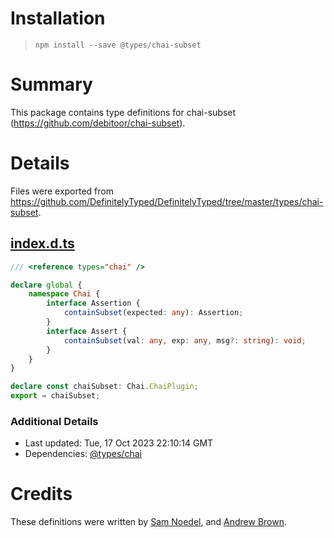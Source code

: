 # Installation
> `npm install --save @types/chai-subset`

# Summary
This package contains type definitions for chai-subset (https://github.com/debitoor/chai-subset).

# Details
Files were exported from https://github.com/DefinitelyTyped/DefinitelyTyped/tree/master/types/chai-subset.
## [index.d.ts](https://github.com/DefinitelyTyped/DefinitelyTyped/tree/master/types/chai-subset/index.d.ts)
````ts
/// <reference types="chai" />

declare global {
    namespace Chai {
        interface Assertion {
            containSubset(expected: any): Assertion;
        }
        interface Assert {
            containSubset(val: any, exp: any, msg?: string): void;
        }
    }
}

declare const chaiSubset: Chai.ChaiPlugin;
export = chaiSubset;

````

### Additional Details
 * Last updated: Tue, 17 Oct 2023 22:10:14 GMT
 * Dependencies: [@types/chai](https://npmjs.com/package/@types/chai)

# Credits
These definitions were written by [Sam Noedel](https://github.com/delta62), and [Andrew Brown](https://github.com/AGBrown).
